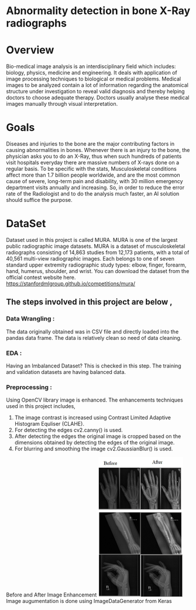 
# Abnormality detection in bone X-Ray radiographs 


# Overview

Bio-medical image analysis is an interdisciplinary field which includes: biology, physics, medicine and engineering. It deals with application of image processing techniques to biological or medical problems. Medical images to be analyzed contain a lot of information regarding the anatomical structure under investigation to reveal valid diagnosis and thereby helping doctors to choose adequate therapy. Doctors usually analyse these medical images manually through visual interpretation.

# Goals

Diseases and injuries to the bone are the major contributing factors in causing abnormalities in bones. Whenever there is an injury to the bone, the physician asks you to do an X-Ray, thus when such hundreds of patients visit hospitals everyday there are massive numbers of X-rays done on a regular basis. To be specific with the stats, Musculoskeletal conditions affect more than 1.7 billion people worldwide, and are the most common cause of severe, long-term pain and disability, with 30 million emergency department visits annually and increasing. So, in order to reduce the error rate of the Radiologist and to do the analysis much faster, an AI solution should suffice the purpose. 

# DataSet

Dataset used in this project is called MURA. MURA is one of the largest public radiographic image datasets. MURA is a dataset of musculoskeletal radiographs consisting of 14,863 studies from 12,173 patients, with a total of 40,561 multi-view radiographic images. Each belongs to one of seven standard upper extremity radiographic study types: elbow, finger, forearm, hand, humerus, shoulder, and wrist. You can download the dataset from the official contest website here. https://stanfordmlgroup.github.io/competitions/mura/

## The steps involved in this project are below ,
### Data Wrangling : <br>
The data originally obtained was in CSV file and directly loaded into the pandas data frame. The data is relatively clean so need of data cleaning. <br>
### EDA : <br>
Having an Imbalanced Dataset? This is checked in this step. The training and validation datasets are having balanced data. 
### Preprocessing : <br> 
Using OpenCV library image is enhanced. The enhancements techniques used in this project includes,
1. The image contrast is increased using Contrast Limited Adaptive Histogram Equliser (CLAHE).<br>
2. For detecting the edges cv2.canny() is used.  <br>
3. After detecting the edges the original image is cropped based on the dimensions obtained by detecting the edges of the original image.
4. For blurring and smoothing the image cv2.GaussianBlur() is used.<br>

Before and After Image Enhancement
![Image](https://github.com/umamohantm/springboard/blob/master/Capstone%202/data/1.PNG)
Image augumentation is done using ImageDataGenerator from Keras


